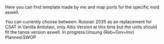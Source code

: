 Here you can find template made by me and map ports for the specific mod aswell.

You can currently choose between: Russian 2035 as an replacement for CSAT in Vanilla Antistasi, only Altis Version at this time but the units should fit the tanoa version aswell.
In progress:Unsung (Reb+Gov+Inv)
Planned:SWOP
